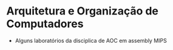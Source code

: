 # Arquitetura e Organização de Computadores

* Alguns laboratórios da disciplica de AOC em assembly MIPS
